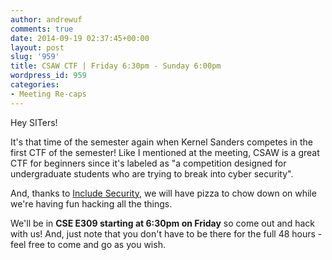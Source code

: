 ```yaml
---
author: andrewuf
comments: true
date: 2014-09-19 02:37:45+00:00
layout: post
slug: '959'
title: CSAW CTF | Friday 6:30pm - Sunday 6:00pm
wordpress_id: 959
categories:
- Meeting Re-caps
---
```


Hey SITers!

It's that time of the semester again when Kernel Sanders competes in the first CTF of the semester! Like I mentioned at the meeting, CSAW is a great CTF for beginners since it's labeled as "a competition designed for undergraduate students who are trying to break into cyber security".

And, thanks to [Include Security](http://www.includesecurity.com), we will have pizza to chow down on while we're having fun hacking all the things.

We'll be in **CSE E309 starting at 6:30pm on Friday** so come out and hack with us! And, just note that you don't have to be there for the full 48 hours - feel free to come and go as you wish.

